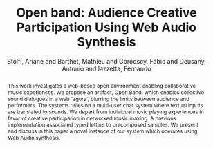 --- 
title: "Open band: Audience Creative Participation Using Web Audio Synthesis" 
abstract: "This work investigates a web-based open environment enabling collaborative music experiences. We propose an artifact, Open Band, which enables collective sound dialogues in a web 'agora', blurring the limits between audience and performers. The systems relies on a multi-user chat system where textual inputs are translated to sounds. We depart from individual music playing experiences in favor of creative participation in networked music making. A previous implementation associated typed letters to precomposed samples. We present and discuss in this paper a novel instance of our system which operates using Web Audio synthesis." 
address: "London, United Kingdom" 
author: "Stolfi, Ariane and Barthet, Mathieu and Goródscy, Fábio and Deusany, Antonio and Iazzetta, Fernando"
webAuthor: "Ariane Stolfi, Mathieu Barthet, Fábio Goródscy, Antonio Deusany, Fernando Iazzetta" 
booktitle: "Proceedings of the International Web Audio Conference" 
editor: "Thalmann, Florian and Ewert, Sebastian" 
month: "August"
pages: "" 
publisher: "Queen Mary University of London" 
series: "WAC '17"
track: "Paper"  
year: "2017" 
id: "2017_11" 
tags: year2017
media: https://youtu.be/BhL3J5hcwNE?t=10167 
pdflink: /_data/papers/pdf/2017/2017_11.pdf
ISSN: 2663-5844
---